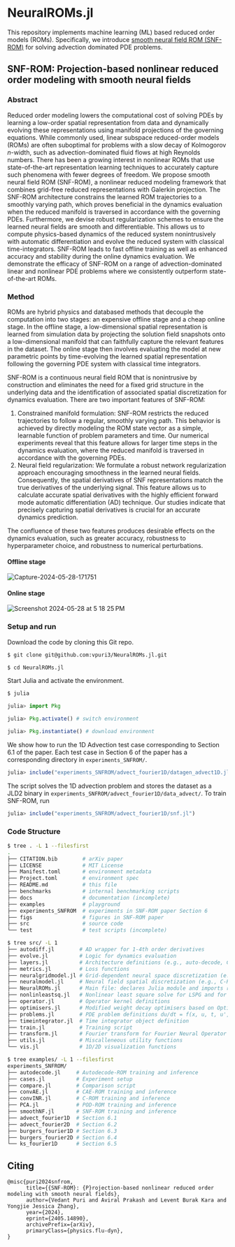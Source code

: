 # NeuralROMs.jl

This repository implements machine learning (ML) based reduced order models (ROMs).
Specifically, we introduce [smooth neural field ROM (SNF-ROM)](https://arxiv.org/abs/2405.14890) for solving advection dominated PDE problems.

## SNF-ROM: Projection-based nonlinear reduced order modeling with smooth neural fields

### Abstract

Reduced order modeling lowers the computational cost of solving PDEs by learning a low-order spatial representation from data and dynamically evolving these representations using manifold projections of the governing equations.
While commonly used, linear subspace reduced-order models (ROMs) are often suboptimal for problems with a slow decay of Kolmogorov $n$-width, such as advection-dominated fluid flows at high Reynolds numbers.
There has been a growing interest in nonlinear ROMs that use state-of-the-art representation learning techniques to accurately capture such phenomena with fewer degrees of freedom.
We propose smooth neural field ROM (SNF-ROM), a nonlinear reduced modeling framework that combines grid-free reduced representations with Galerkin projection.
The SNF-ROM architecture constrains the learned ROM trajectories to a smoothly varying path, which proves beneficial in the dynamics evaluation when the reduced manifold is traversed in accordance with the governing PDEs.
Furthermore, we devise robust regularization schemes to ensure the learned neural fields are smooth and differentiable.
This allows us to compute physics-based dynamics of the reduced system nonintrusively with automatic differentiation and evolve the reduced system with classical time-integrators.
SNF-ROM leads to fast offline training as well as enhanced accuracy and stability during the online dynamics evaluation.
We demonstrate the efficacy of SNF-ROM on a range of advection-dominated linear and nonlinear PDE problems where we consistently outperform state-of-the-art ROMs.

### Method

ROMs are hybrid physics and databased methods that decouple the computation into two stages: an expensive offline stage and a cheap online stage. In
the offline stage, a low-dimensional spatial representation is learned from simulation data by projecting the solution
field snapshots onto a low-dimensional manifold that can faithfully capture the relevant features in the dataset. The
online stage then involves evaluating the model at new parametric points by time-evolving the learned spatial representation following the governing PDE system with classical time integrators.

SNF-ROM is a continuous neural field ROM that is nonintrusive by construction and eliminates the need for a fixed grid structure in the underlying
data and the identification of associated spatial discretization for dynamics evaluation. There are two important
features of SNF-ROM:
1. Constrained manifold formulation: SNF-ROM restricts the reduced trajectories to follow a regular, smoothly
varying path. This behavior is achieved by directly modeling the ROM state vector as a simple, learnable
function of problem parameters and time. Our numerical experiments reveal that this feature allows for larger
time steps in the dynamics evaluation, where the reduced manifold is traversed in accordance with the governing
PDEs.
2. Neural field regularization: We formulate a robust network regularization approach encouraging smoothness
in the learned neural fields. Consequently, the spatial derivatives of SNF representations match the true derivatives of the underlying signal. This feature allows us to calculate accurate spatial derivatives with the highly
efficient forward mode automatic differentiation (AD) technique. Our studies indicate that precisely capturing
spatial derivatives is crucial for an accurate dynamics prediction.

The confluence of these two features produces desirable effects on the dynamics evaluation, such as greater accuracy,
robustness to hyperparameter choice, and robustness to numerical perturbations.

#### Offline stage
![Capture-2024-05-28-171751](https://github.com/vpuri3/NeuralROMs.jl/assets/36345239/9656da99-de98-4ead-9ae6-37f935bffa33)

#### Online stage
![Screenshot 2024-05-28 at 5 18 25 PM](https://github.com/vpuri3/NeuralROMs.jl/assets/36345239/8bdd00d0-c1e0-4aea-9bfa-b014b5e1a86b)

### Setup and run

Download the code by cloning this Git repo.

```bash
$ git clone git@github.com:vpuri3/NeuralROMs.jl.git

$ cd NeuralROMs.jl
```

Start Julia and activate the environment.

```bash
$ julia
```

```julia
julia> import Pkg

julia> Pkg.activate() # switch environment

julia> Pkg.instantiate() # download environment
```

We show how to run the 1D Advection test case corresponding to Section 6.1 of the paper.
Each test case in Section 6 of the paper has a corresponding directory in `experiments_SNFROM/`.

```julia
julia> include("experiments_SNFROM/advect_fourier1D/datagen_advect1D.jl")
```

The script solves the 1D advection problem and stores the dataset as a JLD2 binary in
`experiments_SNFROM/advect_fourier1D/data_advect/`.
To train SNF-ROM, run

```julia
julia> include("experiments_SNFROM/advect_fourier1D/snf.jl")
```

### Code Structure

```bash
$ tree . -L 1 --filesfirst
.
├── CITATION.bib        # arXiv paper
├── LICENSE             # MIT License
├── Manifest.toml       # environment metadata
├── Project.toml        # environment spec
├── README.md           # this file
├── benchmarks          # internal benchmarking scripts
├── docs                # documentation (incomplete)
├── examples            # playground
├── experiments_SNFROM  # experiments in SNF-ROM paper Section 6
├── figs                # figures in SNF-ROM paper
├── src                 # source code
└── test                # test scripts (incomplete)

```

```bash
$ tree src/ -L 1
├── autodiff.jl        # AD wrapper for 1-4th order derivatives
├── evolve.jl          # Logic for dynamics evaluation
├── layers.jl          # Architecture definitions (e.g., auto-decode, C-ROM, SIREN, etc.)
├── metrics.jl         # Loss functions
├── neuralgridmodel.jl # Grid-dependent neural space discretization (e.g., CAE-ROM, POD-ROM)
├── neuralmodel.jl     # Neural field spatial discretization (e.g., C-ROM, SNF-ROM)
├── NeuralROMs.jl      # Main file: declares Julia module and imports relevant packages
├── nonlinleastsq.jl   # Nonlinear least square solve for LSPG and for initializing auto-decode.
├── operator.jl        # Operator kernel definitions
├── optimisers.jl      # Modified weight decay optimisers based on Optimisers.jl
├── problems.jl        # PDE problem definitions du/dt = f(x, u, t, u', ...)
├── timeintegrator.jl  # Time integrator object definition
├── train.jl           # Training script
├── transform.jl       # Fourier transform for Fourier Neural Operator
├── utils.jl           # Miscalleneous utility functions
└── vis.jl             # 1D/2D visualization functions
```

```bash
$ tree examples/ -L 1 --filesfirst
experiments_SNFROM/
├── autodecode.jl     # Autodecode-ROM training and inference
├── cases.jl          # Experiment setup
├── compare.jl        # Comparison script
├── convAE.jl         # CAE-ROM training and inference
├── convINR.jl        # C-ROM training and inference
├── PCA.jl            # POD-ROM training and inference
├── smoothNF.jl       # SNF-ROM training and inference
├── advect_fourier1D  # Section 6.1
├── advect_fourier2D  # Section 6.2
├── burgers_fourier1D # Section 6.3
├── burgers_fourier2D # Section 6.4
└── ks_fourier1D      # Section 6.5
```

## Citing
```
@misc{puri2024snfrom,
      title={{SNF-ROM}: {P}rojection-based nonlinear reduced order modeling with smooth neural fields},
      author={Vedant Puri and Aviral Prakash and Levent Burak Kara and Yongjie Jessica Zhang},
      year={2024},
      eprint={2405.14890},
      archivePrefix={arXiv},
      primaryClass={physics.flu-dyn},
}
```
